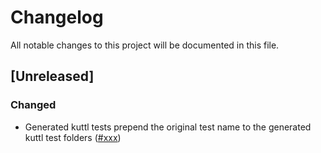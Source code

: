# Changelog

All notable changes to this project will be documented in this file.

## [Unreleased]

### Changed

- Generated kuttl tests prepend the original test name to the generated kuttl test folders ([#xxx])

[#xxx]: https://github.com/stackabletech/expand-tests/pull/xxx

